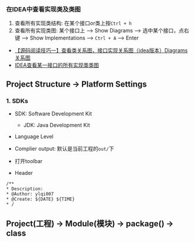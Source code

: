 
### 在IDEA中查看实现类及类图
1. 查看所有实现类结构: 在某个接口or类上按`Ctrl + h`
2. 查看所有实现类图: 某个接口上 --> Show Diagrams --> 选中某个接口，点右键 --> Show Implementations --> `Ctrl + A` --> Enter

* [【源码阅读技巧一】查看类关系图，接口实现关系图（idea版本）Diagrams关系图](https://blog.csdn.net/qq_42154259/article/details/107072718?spm=1001.2101.3001.6650.1&utm_medium=distribute.pc_relevant.none-task-blog-2%7Edefault%7ECTRLIST%7ERate-1-107072718-blog-106726931.235%5Ev43%5Epc_blog_bottom_relevance_base6&depth_1-utm_source=distribute.pc_relevant.none-task-blog-2%7Edefault%7ECTRLIST%7ERate-1-107072718-blog-106726931.235%5Ev43%5Epc_blog_bottom_relevance_base6&utm_relevant_index=2)
* [IDEA查看某一接口的所有实现类类图](https://blog.csdn.net/weixin_46034990/article/details/107931975)



## Project Structure -> Platform Settings
### 1. SDKs
* SDK: Software Development Kit 
    * JDK: Java Development Kit
* Language Level
* Complier output: 默认是当前工程的`out/`下


* 打开toolbar

* Header
```
/**
* Description: 
* @Author: ylqi007
* @Create: ${DATE} ${TIME}
* /
```


## Project(工程) -> Module(模块) -> package() -> class

